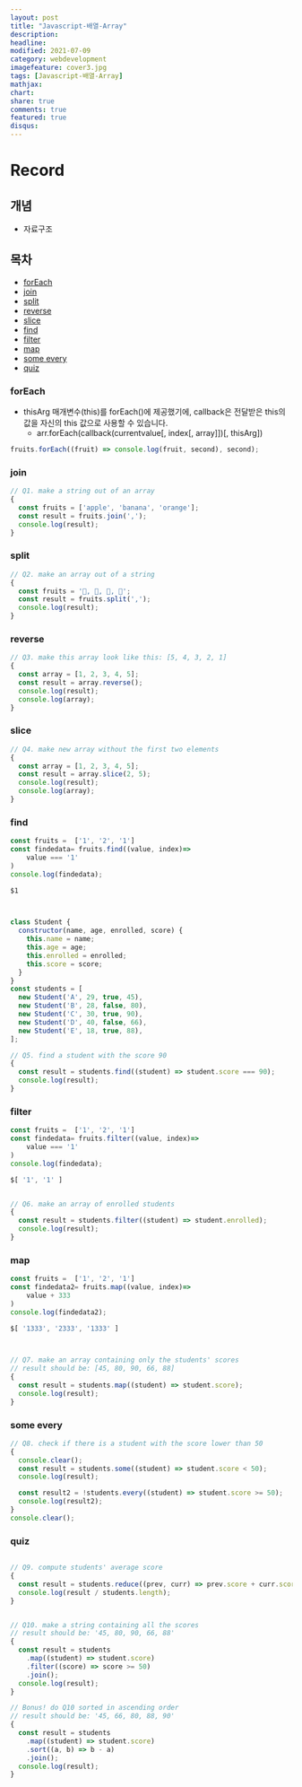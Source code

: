 ```yaml
---
layout: post
title: "Javascript-배열-Array"
description: 
headline: 
modified: 2021-07-09
category: webdevelopment
imagefeature: cover3.jpg
tags: [Javascript-배열-Array]
mathjax: 
chart: 
share: true
comments: true
featured: true
disqus:
---
```


# Record
## 개념
- 자료구조

## 목차
- [forEach](#forEach)
- [join](#join)
- [split](#split)
- [reverse](#reverse)
- [slice](#slice)
- [find](#find)
- [filter](#filter)
- [map](#map)
- [some every](#some-every)
- [quiz](#quiz)

### forEach
- thisArg 매개변수(this)를 forEach()에 제공했기에, callback은 전달받은 this의 값을 자신의 this 값으로 사용할 수 있습니다. 
    - arr.forEach(callback(currentvalue[, index[, array]])[, thisArg])
```JavaScript
fruits.forEach((fruit) => console.log(fruit, second), second);
```



### join
```JavaScript
// Q1. make a string out of an array
{
  const fruits = ['apple', 'banana', 'orange'];
  const result = fruits.join(',');
  console.log(result);
}
```

### split
```JavaScript
// Q2. make an array out of a string
{
  const fruits = '🍎, 🥝, 🍌, 🍒';
  const result = fruits.split(',');
  console.log(result);
}
```

### reverse
```JavaScript
// Q3. make this array look like this: [5, 4, 3, 2, 1]
{
  const array = [1, 2, 3, 4, 5];
  const result = array.reverse();
  console.log(result);
  console.log(array);
}
```

### slice
```JavaScript
// Q4. make new array without the first two elements
{
  const array = [1, 2, 3, 4, 5];
  const result = array.slice(2, 5);
  console.log(result);
  console.log(array);
}
```


### find
```JavaScript
const fruits =  ['1', '2', '1']
const findedata= fruits.find((value, index)=>
    value === '1'
)
console.log(findedata);

$1



class Student {
  constructor(name, age, enrolled, score) {
    this.name = name;
    this.age = age;
    this.enrolled = enrolled;
    this.score = score;
  }
}
const students = [
  new Student('A', 29, true, 45),
  new Student('B', 28, false, 80),
  new Student('C', 30, true, 90),
  new Student('D', 40, false, 66),
  new Student('E', 18, true, 88),
];

// Q5. find a student with the score 90
{
  const result = students.find((student) => student.score === 90);
  console.log(result);
}

```

### filter
```JavaScript
const fruits =  ['1', '2', '1']
const findedata= fruits.filter((value, index)=>
    value === '1'
)
console.log(findedata);

$[ '1', '1' ]


// Q6. make an array of enrolled students
{
  const result = students.filter((student) => student.enrolled);
  console.log(result);
}
```

### map
```JavaScript
const fruits =  ['1', '2', '1']
const findedata2= fruits.map((value, index)=>
    value + 333
)
console.log(findedata2);

$[ '1333', '2333', '1333' ]



// Q7. make an array containing only the students' scores
// result should be: [45, 80, 90, 66, 88]
{
  const result = students.map((student) => student.score);
  console.log(result);
}
```



### some every
```JavaScript
// Q8. check if there is a student with the score lower than 50
{
  console.clear();
  const result = students.some((student) => student.score < 50);
  console.log(result);

  const result2 = !students.every((student) => student.score >= 50);
  console.log(result2);
}
console.clear();
```


### quiz
```JavaScript

// Q9. compute students' average score
{
  const result = students.reduce((prev, curr) => prev.score + curr.score);
  console.log(result / students.length);
}


// Q10. make a string containing all the scores
// result should be: '45, 80, 90, 66, 88'
{
  const result = students
    .map((student) => student.score)
    .filter((score) => score >= 50)
    .join();
  console.log(result);
}

// Bonus! do Q10 sorted in ascending order
// result should be: '45, 66, 80, 88, 90'
{
  const result = students
    .map((student) => student.score)
    .sort((a, b) => b - a)
    .join();
  console.log(result);
}
```